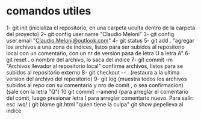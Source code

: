 # comandos utiles

1- git init (inicializa el repositorio, en una carpeta uculta dentro de la carpeta del proyecto)
2- git config user.name "Claudio Meloni"
3- git config user.email "Claudio.Meloni@outlook.com"
4- git status
5- git add . "agregar los archivos a una zona de indices, listos para ser subidos al repositorio local con un comentario, con un nr de version
pasa de letra U a letra A"
6- git reset . o nombre del archivo, lo saca del indice
7- git commit -m "Archivos llevador al repositorio local" confirma archivos, 
listos para se subidos al repositorio externo
8- git checkout -- . (restaura a la ultima version del archivo del repositorio)
9- git log (muestra todos los archivos subidos al repo con su comentario y nro de comit , o sea confirmacion) (sale con la letra "Q")
10 git commit --amend (para arreglar el comentario del comit, luego presionar letra I para arreglar comentario nuevo. Para salir: esc :wq! )
git blame git.html "quien tiene la culpa"
git show
pepelleva al indice